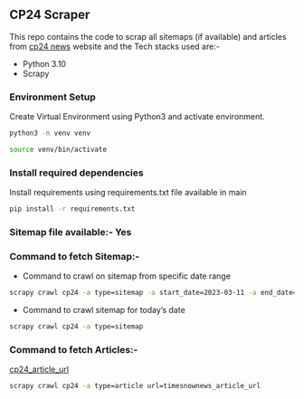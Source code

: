 ## CP24 Scraper

This repo contains the code to scrap all sitemaps (if available) and articles from [cp24 news](https://www.cp24.com) website and the Tech stacks used are:-
-  Python 3.10
-  Scrapy 

### Environment Setup 
 
Create Virtual Environment using Python3 and activate environment. 
```bash
python3 -m venv venv
```
```bash
source venv/bin/activate
```

### Install required dependencies

Install requirements using requirements.txt file available in main
```bash
pip install -r requirements.txt
```

### Sitemap file available:- Yes

### Command to fetch Sitemap:-
-  Command to crawl on sitemap from specific date range
```bash
scrapy crawl cp24 -a type=sitemap -a start_date=2023-03-11 -a end_date=2023-03-13
```
    
-  Command to crawl sitemap for today’s date  
```bash
scrapy crawl cp24 -a type=sitemap
```
    
### Command to fetch Articles:-
[cp24_article_url](https://www.cp24.com/news/investigation-underway-after-senior-killed-in-st-catharines-crash-police-1.6315571)
```bash
scrapy crawl cp24 -a type=article url=timesnownews_article_url
```


